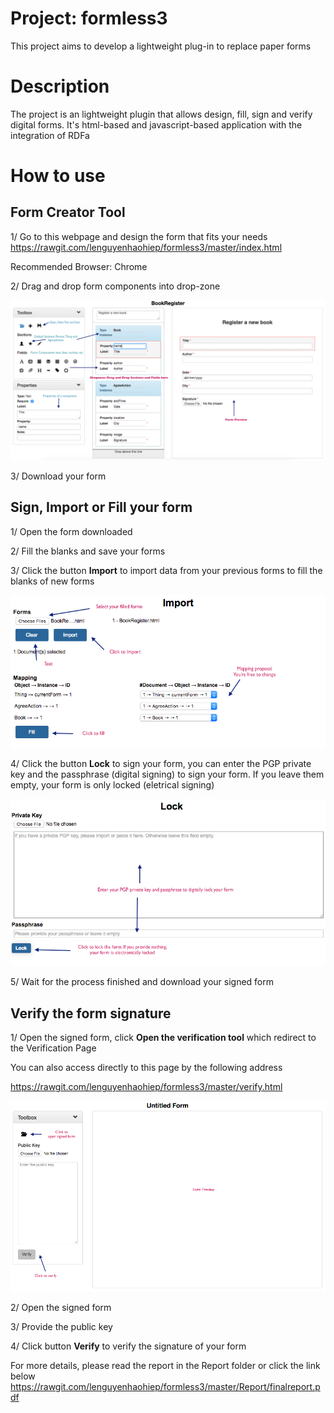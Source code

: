 # Project: formless3
This project aims to develop a lightweight plug-in to replace paper forms

# Description
The project is an lightweight plugin that allows design, fill, sign and verify digital forms. It's html-based and javascript-based application with the integration of RDFa

# How to use
## Form Creator Tool
1/ Go to this webpage and design the form that fits your needs
https://rawgit.com/lenguyenhaohiep/formless3/master/index.html

Recommended Browser: Chrome

2/ Drag and drop form components into drop-zone   

![GitHub Logo](https://raw.githubusercontent.com/lenguyenhaohiep/formless3/master/Screenshots/create.png)

3/ Download your form

## Sign, Import or Fill your form
1/ Open the form downloaded

2/ Fill the blanks and save your forms

3/ Click the button **Import** to import data from your previous forms to fill the blanks of new forms

![GitHub Logo](https://raw.githubusercontent.com/lenguyenhaohiep/formless3/master/Screenshots/import.png)

4/ Click the button **Lock** to sign your form, you can enter the PGP private key and the passphrase (digital signing) to sign your form. If you leave them empty, your form is only locked (eletrical signing) 

![GitHub Logo](https://raw.githubusercontent.com/lenguyenhaohiep/formless3/master/Screenshots/sign.png)

5/ Wait for the process finished and download your signed form

## Verify the form signature
1/ Open the signed form, click **Open the verification tool** which redirect to the Verification Page

You can also access directly to this page by the following address

https://rawgit.com/lenguyenhaohiep/formless3/master/verify.html

![GitHub Logo](https://raw.githubusercontent.com/lenguyenhaohiep/formless3/master/Screenshots/verify.png)

2/ Open the signed form

3/ Provide the public key

4/ Click button **Verify** to verify the signature of your form

For more details, please read the report in the Report folder or click the link below
https://rawgit.com/lenguyenhaohiep/formless3/master/Report/finalreport.pdf

